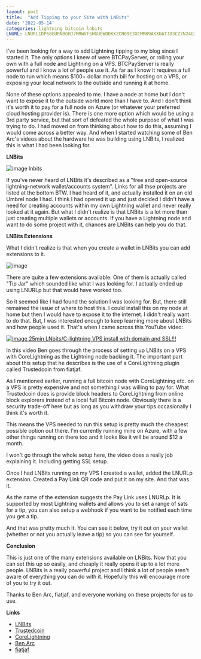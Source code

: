 ```yaml
---
layout: post
title:  "Add Tipping to your Site with LNBits"
date: '2022-05-14'
categories: lightning bitcoin lnbits
LNURL: LNURL1DP68GURN8GHJ7MRWVF5HGUEWDDKXZCN09E3XCMM89AKXUATJD3CZ7N24G32RG5QA27T8L 
---
```


I've been looking for a way to add Lightning tipping to my blog since I started it. The only options I knew of were BTCPayServer, or rolling your own with a full node and Lightning on a VPS. BTCPayServer is really powerful and I know a lot of people use it. As far as I know it requires a full node to run which means $100+ dollar month bill for hosting on a VPS, or exposing your local network to the outside and running it at home.

None of these options appealed to me. I have a node at home but I don't want to expose it to the outside world more than I have to. And I don't think it's worth it to pay for a full node on Azure (or whatever your preferred cloud hosting provider is). There is one more option which would be using a 3rd party service, but that sort of defeated the whole purpose of what I was trying to do. I had moved on from thinking about how to do this, assuming I would come across a better way. And when I started watching some of Ben Arc's videos about the hardware he was building using LNBits, I realized this is what I had been looking for.

**LNBits**

![image lnbits](/posts/lnbits-logo.png)

If you've never heard of LNBits it's described as a "free and open-source lightning-network wallet/accounts system". Links for all thse projects are listed at the bottom BTW. I had heard of it, and actually installed it on an old Umbrel node I had. I think I had opened it up and just decided I didn't have a need for creating accounts within my own Lightning wallet and never really looked at it again. But what I didn't realize is that LNBits is a lot more than just creating multiple wallets or accounts. If you have a Lightning node and want to do some project with it, chances are LNBits can help you do that.

**LNBits Extensions**

What I didn't realize is that when you create a wallet in LNBits you can add extensions to it. 

![image](/posts/lnbits-extensions.png)


There are quite a few extensions available. One of them is actually called "Tip Jar" which sounded like what I was looking for. I actually ended up using LNURLp but that would have worked too.

So it seemed like I had found the solution I was looking for. But, there still remained the issue of where to host this. I could install this on my node at home but then I would have to expose it to the internet. I didn't really want to do that. But, l was interested enough to keep learning more about LNBits and how people used it. That's when I came across this YouTube video:

[![image 25min LNbits/C-lightning VPS install with domain and SSL!!!](https://img.youtube.com/vi/WJRxJtYZAn4/0.jpg)](https://www.youtube.com/watch?v=WJRxJtYZAn4)

In this video Ben goes through the process of setting up LNBits on a VPS with CoreLightning as the Lightning node backing it. The important part about this setup that he describes is the use of a CoreLightning plugin called Trustedcoin from fiatjaf.

As I mentioned earlier, running a full bitcoin node with CoreLightning etc. on a VPS is pretty expensive and not something I was willing to pay for. What Trustedcoin does is provide block headers to CoreLightning from online block explorers instead of a local full Bitcoin node. Obviously there is a security trade-off here but as long as you withdraw your tips occasionally I think it's worth it.

This means the VPS needed to run this setup is pretty much the cheapest possible option out there. I'm currently running mine on Azure, with a few other things running on there too and it looks like it will be around $12 a month.

I won't go through the whole setup here, the video does a really job explaining it. Including getting SSL setup. 

Once I had LNBits running on my VPS I created a wallet, added the LNURLp extension. Created a Pay Link QR code and put it on my site. And that was it.

As the name of the extension suggests the Pay Link uses LNURLp. It is supported by most Lightning wallets and allows you to set a range of sats for a tip, you can also setup a webhook if you want to be notified each time you get a tip.

And that was pretty much it. You can see it below, try it out on your wallet (whether or not you actually leave a tip) so you can see for yourself.

**Conclusion**

This is just one of the many extensions available on LNBits. Now that you can set this up so easily, and cheaply it really opens it up to a lot more people. LNBits is a really powerful project and I think a lot of people aren't aware of everything you can do with it. Hopefully this will encourage more of you to try it out.

Thanks to Ben Arc, fiatjaf, and everyone working on these projects for us to use.

**Links**

- [LNBits](https://github.com/lnbits/lnbits-legend)
- [Trustedcoin](https://github.com/fiatjaf/trustedcoin)
- [CoreLightning](https://github.com/ElementsProject/lightning)
- [Ben Arc](https://mobile.twitter.com/arcbtc)
- [fiatjaf](https://mobile.twitter.com/fiatjaf)